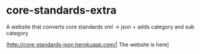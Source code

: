 core-standards-extra
====================

A website that converts core standards xml -> json + adds category and sub category

[http://core-standards-json.herokuapp.com/| The website is here]
